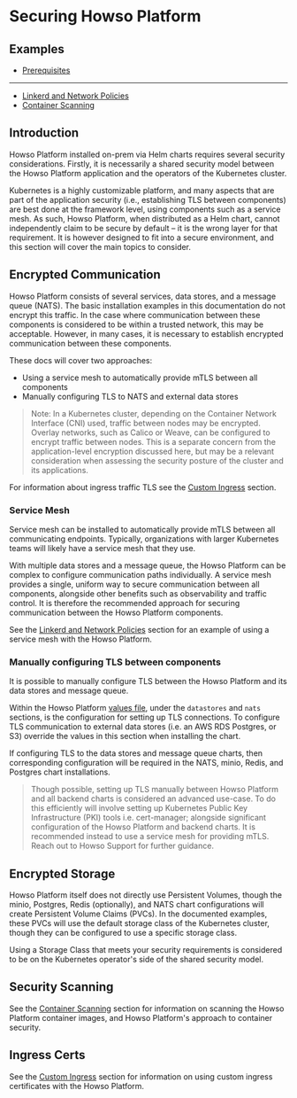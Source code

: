 # Securing Howso Platform 

## Examples

- [Prerequisites](../prereqs/README.md)
---
- [Linkerd and Network Policies](../linkerd/README.md)
- [Container Scanning](../container-images/README.md)


## Introduction

Howso Platform installed on-prem via Helm charts requires several security considerations. Firstly, it is necessarily a shared security model between the Howso Platform application and the operators of the Kubernetes cluster.

Kubernetes is a highly customizable platform, and many aspects that are part of the application security (i.e., establishing TLS between components) are best done at the framework level, using components such as a service mesh. As such, Howso Platform, when distributed as a Helm chart, cannot independently claim to be secure by default – it is the wrong layer for that requirement. It is however designed to fit into a secure environment, and this section will cover the main topics to consider.


## Encrypted Communication

Howso Platform consists of several services, data stores, and a message queue (NATS). The basic installation examples in this documentation do not encrypt this traffic.  In the case where communication between these components is considered to be within a trusted network, this may be acceptable. 
However, in many cases, it is necessary to establish encrypted communication between these components. 

These docs will cover two approaches:

- Using a service mesh to automatically provide mTLS between all components
- Manually configuring TLS to NATS and external data stores

> Note: In a Kubernetes cluster, depending on the Container Network Interface (CNI) used, traffic between nodes may be encrypted. Overlay networks, such as Calico or Weave, can be configured to encrypt traffic between nodes. This is a separate concern from the application-level encryption discussed here, but may be a relevant consideration when assessing the security posture of the cluster and its applications. 

For information about ingress traffic TLS see the [Custom Ingress](#custom-ingress-certs) section.

### Service Mesh

Service mesh can be installed to automatically provide mTLS between all communicating endpoints. Typically, organizations with larger Kubernetes teams will likely have a service mesh that they use.

With multiple data stores and a message queue, the Howso Platform can be complex to configure communication paths individually. A service mesh provides a single, uniform way to secure communication between all components, alongside other benefits such as observability and traffic control.  It is therefore the recommended approach for securing communication between the Howso Platform components.

See the [Linkerd and Network Policies](../linkerd/README.md) section for an example of using a service mesh with the Howso Platform.


### Manually configuring TLS between components

It is possible to manually configure TLS between the Howso Platform and its data stores and message queue. 

Within the Howso Platform [values file](../common/README.md#howso-platform-helm-chart-values), under the `datastores` and `nats` sections, is the configuration for setting up TLS connections.  To configure TLS communication to external data stores (i.e. an AWS RDS Postgres, or S3) override the values in this section when installing the chart.

If configuring TLS to the data stores and message queue charts, then corresponding configuration will be required in the NATS, minio, Redis, and Postgres chart installations.

> Though possible, setting up TLS manually between Howso Platform and all backend charts is considered an advanced use-case.  To do this efficiently will involve setting up Kubernetes Public Key Infrastructure (PKI) tools i.e. cert-manager; alongside significant configuration of the Howso Platform and backend charts.  It is recommended instead to use a service mesh for providing mTLS.  Reach out to Howso Support for further guidance. 


## Encrypted Storage

Howso Platform itself does not directly use Persistent Volumes, though the minio, Postgres, Redis (optionally), and NATS chart configurations will create Persistent Volume Claims (PVCs).  In the documented examples, these PVCs will use the default storage class of the Kubernetes cluster, though they can be configured to use a specific storage class. 

Using a Storage Class that meets your security requirements is considered to be on the Kubernetes operator's side of the shared security model. 


## Security Scanning 

See the [Container Scanning](../container-images/README.md#howsos-approach) section for information on scanning the Howso Platform container images, and Howso Platform's approach to container security.



## Ingress Certs

See the [Custom Ingress](../custom-ingress/README.md) section for information on using custom ingress certificates with the Howso Platform.
